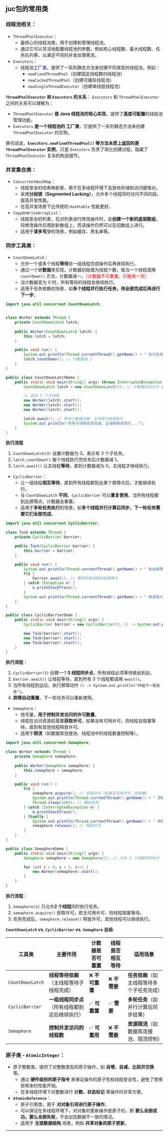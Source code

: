 
## juc包的常用类

### 线程池相关：

- `ThreadPoolExecutor`：
    - 最核心的线程池类，用于创建和管理线程池。
    - 通过它可以灵活地配置线程池的参数，例如核心线程数、最大线程数、任务队列等，以满足不同的并发处理需求。
- `Executors`：
    - 线程池<span style="color: blue;">工厂类</span>，提供了一系列静态方法来创建不同类型的线程池，例如：
        - `newFixedThreadPool`（创建固定线程数的线程池）
        - `newCachedThreadPool`（创建可缓存线程池）
        - `newSingleThreadExecutor`（创建单线程线程池）


 **`ThreadPoolExecutor` 和 `Executors` 的关系**：
`Executors` 和 `ThreadPoolExecutor` 之间的关系可以理解为：
- `ThreadPoolExecutor` **是 Java 线程池的核心实现**，提供了**高度可配置**的线程池管理功能。
- `Executors` **是一个线程池的** **工厂类**，它提供了一系列静态方法来创建 `ThreadPoolExecutor` 的实例。

换句话说，**`Executors.newFixedThreadPool()` 等方法本质上返回的是 `ThreadPoolExecutor` 实例**，只是 `Executors` 负责了简化创建过程，隐藏了 `ThreadPoolExecutor` 复杂的构造细节。


### 并发集合类：

- `ConcurrentHashMap`：
    - 线程安全的哈希映射表，用于在多线程环境下高效地存储和访问键值对。
    - 采用**分段锁（Segmented Locking）**，允许多个线程同时访问不同的段，提高并发性能。
    - 在高并发场景下比传统的 `Hashtable` 性能更好。
- `CopyOnWriteArrayList`：
    - 线程安全的列表，在对列表进行修改操作时，会**创建一个新的底层数组**，将修改操作应用到新数组上，而读操作仍然可以在旧数组上进行。
    - 适用于**读多写少**的场景，例如缓存、黑名单等。


### 同步工具类：
- `CountDownLatch`：
    - 允许一个或多个线程**等待**另一组线程完成操作后再继续执行。
    - 通过一个**计数器**来实现，计数器初始值为线程个数，每当一个线程调用 `countDown()` 方法，计数器减一。<span style="color: red;">（计数器不可重置，只能用一次）</span>
    - 当计数器变为 0 时，所有等待的线程会继续执行。
    - 适用于任务依赖的场景，如**多个线程并行执行任务，待全部完成后再进行下一步**。

```java
import java.util.concurrent.CountDownLatch;


class Worker extends Thread {
    private CountDownLatch latch;
    
    public Worker(CountDownLatch latch) {
        this.latch = latch;
    }

    public void run() {
        System.out.println(Thread.currentThread().getName() + " 执行任务...");
        latch.countDown(); // 计数器减 1
    }
}

public class CountDownLatchDemo {
    public static void main(String[] args) throws InterruptedException {
        CountDownLatch latch = new CountDownLatch(3); // 计数器初始化为 3

        // 启动 3 个子线程
        new Worker(latch).start();
        new Worker(latch).start();
        new Worker(latch).start();

        latch.await(); // 等待计数器归零，主线程才继续执行
        System.out.println("所有子线程任务完成，主线程继续执行...");
    }
}

```
**执行流程**
1. `CountDownLatch(3)` 设置计数器为 3，表示有 3 个子任务。
2. `latch.countDown()` 每个线程执行完任务后计数器减 1。
3. `latch.await()` 让主线程**等待**，直到计数器减为 0，主线程才继续执行。


- `CyclicBarrier`：
    - 让一组线程**相互等待**，直到所有线程都到达某个屏障点后，才能继续执行。
    - 与 `CountDownLatch` **不同**，`CyclicBarrier` 可以**重复使用**，当所有线程都到达屏障点，计数器会重置。
    - 适用于**多轮任务执行**的场景，如**多个线程并行计算后同步，下一轮任务需要它们全部完成**。

```java
import java.util.concurrent.CyclicBarrier;

class Task extends Thread {
    private CyclicBarrier barrier;

    public Task(CyclicBarrier barrier) {
        this.barrier = barrier;
    }

    public void run() {
        System.out.println(Thread.currentThread().getName() + " 到达屏障点");
        try {
            barrier.await(); // 等待所有线程到达屏障点
        } catch (Exception e) {
            e.printStackTrace();
        }
        System.out.println(Thread.currentThread().getName() + " 继续执行");
    }
}

public class CyclicBarrierDemo {
    public static void main(String[] args) {
        CyclicBarrier barrier = new CyclicBarrier(3, () -> System.out.println("所有线程都到达屏障点，开始下一轮任务..."));

        new Task(barrier).start();
        new Task(barrier).start();
        new Task(barrier).start();
    }
}

```

**执行流程**：
1. `CyclicBarrier(3)` 创建一个**3 线程同步点**，所有线程必须等待彼此到达。
2. `barrier.await()` 让线程等待，直到所有 3 个线程都调用 `await()`。
3. 当所有线程到达后，执行屏障动作 `() -> System.out.println("开始下一轮任务")`。
4. **屏障自动重置**，下一轮任务可以重新使用。


- `Semaphore`：
    - 信号量，**用于控制并发访问的许可数量**。
    - 线程在访问资源前需要**获取许可**，如果没有可用许可，则线程会阻塞等待，直到有其他线程释放许可。
    - 适用于**限流**（如数据库连接池、线程池中的线程数量控制等）。
```java
import java.util.concurrent.Semaphore;

class Worker extends Thread {
    private Semaphore semaphore;
    
    public Worker(Semaphore semaphore) {
        this.semaphore = semaphore;
    }

    public void run() {
        try {
            semaphore.acquire(); // 获取许可（如果无可用许可，则阻塞）
            System.out.println(Thread.currentThread().getName() + " 获取许可，执行任务...");
            Thread.sleep(2000); // 模拟任务
        } catch (InterruptedException e) {
            e.printStackTrace();
        } finally {
            System.out.println(Thread.currentThread().getName() + " 释放许可");
            semaphore.release(); // 释放许可
        }
    }
}

public class SemaphoreDemo {
    public static void main(String[] args) {
        Semaphore semaphore = new Semaphore(2); // 允许 2 个线程同时执行

        for (int i = 0; i < 5; i++) {
            new Worker(semaphore).start();
        }
    }
}

```

**执行流程**：
1. `Semaphore(2)` 只允许**2 个线程**同时执行任务。
2. `semaphore.acquire()` 获取许可，若无可用许可，则线程阻塞等待。
3. 任务完成后，`semaphore.release()` 释放许可，其他线程可以继续执行。


 **`CountDownLatch` vs. `CyclicBarrier` vs. `Semaphore` 总结**:

| 工具类              | 主要作用                      | 计数器是否可重置   | 线程是否相互等待  | 适用场景                    |
| ---------------- | ------------------------- | ---------- | --------- | ----------------------- |
| `CountDownLatch` | **线程等待依赖**（主线程等待子线程完成）    | ❌ **不可重置** | ❌ **不需要** | **任务依赖**（如主线程等待多个子任务完成） |
| `CyclicBarrier`  | **一组线程同步点**（所有线程都到达后继续执行） | ✅ **可重置**  | ✅ **需要**  | **多轮任务**（如并行计算后同步结果）    |
| `Semaphore`      | **控制并发访问的线程数**            | ✅ **可重用**  | ❌ **不需要** | **资源限流**（如数据库连接池、限流控制）  |

### 原子类 - **`AtomicInteger`**： 
- 原子整数类，提供了对整数类型的原子操作，如 **自增、自减、比较并交换** 等。 
	- 通过 **硬件级别的原子指令** 来保证操作的原子性和线程安全性，避免了使用锁带来的性能开销。 
	-  在多线程环境下对整数进行 **计数、状态标记** 等操作时非常方便。
- **`AtomicReference`**： 
	- 原子引用类，用于 **对对象引用进行原子操作**。
	- 可以保证在多线程环境下，对对象的更新操作是原子的，即 **要么全部成功，要么全部失败**，不会出现数据不一致的情况。 
	- 适用于 **无锁数据结构** 场景，例如 **共享对象的原子更新**。


---



